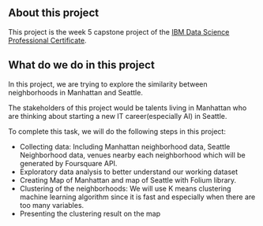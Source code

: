 ## About this project
This project is the week 5 capstone project of the [IBM Data Science Professional Certificate](https://www.coursera.org/professional-certificates/ibm-data-science).

## What do we do in this project

In this project, we are trying to explore the similarity between neighborhoods in Manhattan and Seattle.

The stakeholders of this project would be talents living in Manhattan who are thinking about starting a new IT career(especially AI) in Seattle.

To complete this task, we will do the following steps in this project:

- Collecting data: Including Manhattan neighborhood data, Seattle Neighborhood data, venues nearby each neighborhood which will be generated by Foursquare API.
- Exploratory data analysis to better understand our working dataset
- Creating Map of Manhattan and map of Seattle with Folium library.
- Clustering of the neighborhoods: We will use K means clustering machine learning algorithm since it is fast and especially when there are too many variables.
- Presenting the clustering result on the map

